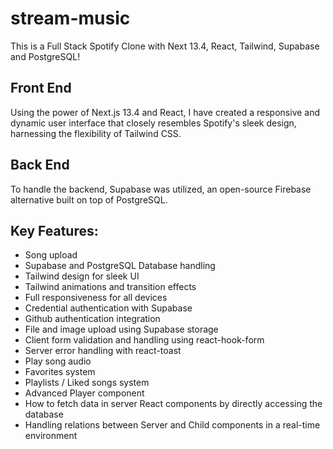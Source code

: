 # stream-music

This is a Full Stack Spotify Clone with Next 13.4, React, Tailwind, Supabase and PostgreSQL! 

## Front End
Using the power of Next.js 13.4 and React, I have created a responsive and dynamic user interface that closely resembles Spotify's sleek design, harnessing the flexibility of Tailwind CSS.

## Back End
To handle the backend, Supabase was utilized, an open-source Firebase alternative built on top of PostgreSQL.


## Key Features:

- Song upload
- Supabase and PostgreSQL Database handling
- Tailwind design for sleek UI
- Tailwind animations and transition effects
- Full responsiveness for all devices
- Credential authentication with Supabase
- Github authentication integration
- File and image upload using Supabase storage
- Client form validation and handling using react-hook-form
- Server error handling with react-toast
- Play song audio
- Favorites system
- Playlists / Liked songs system
- Advanced Player component
- How to fetch data in server React components by directly accessing the database 
- Handling relations between Server and Child components in a real-time environment